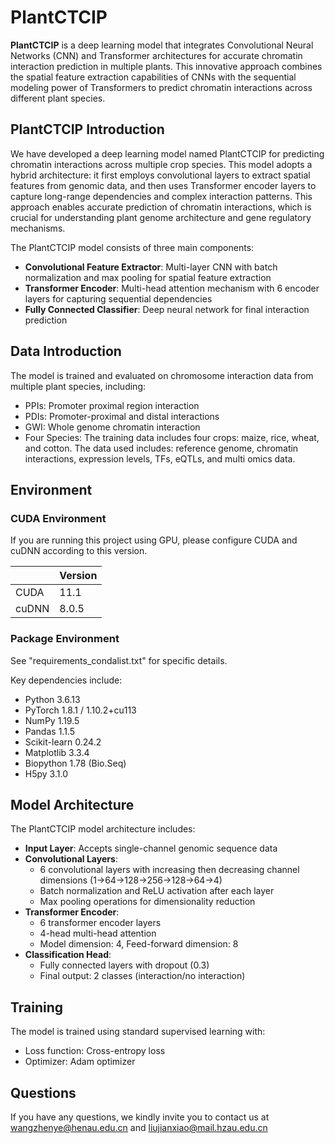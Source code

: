 # PlantCTCIP

**PlantCTCIP** is a deep learning model that integrates Convolutional Neural Networks (CNN) and Transformer architectures for accurate chromatin interaction prediction in multiple plants. This innovative approach combines the spatial feature extraction capabilities of CNNs with the sequential modeling power of Transformers to predict chromatin interactions across different plant species.


## PlantCTCIP Introduction

We have developed a deep learning model named PlantCTCIP for predicting chromatin interactions across multiple crop species. This model adopts a hybrid architecture: it first employs convolutional layers to extract spatial features from genomic data, and then uses Transformer encoder layers to capture long-range dependencies and complex interaction patterns. This approach enables accurate prediction of chromatin interactions, which is crucial for understanding plant genome architecture and gene regulatory mechanisms.


The PlantCTCIP model consists of three main components:
- **Convolutional Feature Extractor**: Multi-layer CNN with batch normalization and max pooling for spatial feature extraction
- **Transformer Encoder**: Multi-head attention mechanism with 6 encoder layers for capturing sequential dependencies
- **Fully Connected Classifier**: Deep neural network for final interaction prediction

## Data Introduction

The model is trained and evaluated on chromosome interaction data from multiple plant species, including:
- PPIs: Promoter proximal region interaction
- PDIs: Promoter-proximal and distal interactions
- GWI: Whole genome chromatin interaction
- Four Species: The training data includes four crops: maize, rice, wheat, and cotton. The data used includes: reference genome, chromatin interactions, expression levels, TFs, eQTLs, and multi omics data.

## Environment

### CUDA Environment

If you are running this project using GPU, please configure CUDA and cuDNN according to this version.

|       | Version |
| :---- | ------- |
| CUDA  | 11.1    |
| cuDNN | 8.0.5   |

### Package Environment

See "requirements_condalist.txt" for specific details.

Key dependencies include:
- Python 3.6.13
- PyTorch 1.8.1 / 1.10.2+cu113
- NumPy 1.19.5
- Pandas 1.1.5
- Scikit-learn 0.24.2
- Matplotlib 3.3.4
- Biopython 1.78 (Bio.Seq)
- H5py 3.1.0

## Model Architecture

The PlantCTCIP model architecture includes:

- **Input Layer**: Accepts single-channel genomic sequence data
- **Convolutional Layers**: 
  - 6 convolutional layers with increasing then decreasing channel dimensions (1→64→128→256→128→64→4)
  - Batch normalization and ReLU activation after each layer
  - Max pooling operations for dimensionality reduction
- **Transformer Encoder**:
  - 6 transformer encoder layers
  - 4-head multi-head attention
  - Model dimension: 4, Feed-forward dimension: 8
- **Classification Head**:
  - Fully connected layers with dropout (0.3)
  - Final output: 2 classes (interaction/no interaction)

## Training

The model is trained using standard supervised learning with:
- Loss function: Cross-entropy loss
- Optimizer: Adam optimizer


## Questions

If you have any questions, we kindly invite you to contact us at wangzhenye@henau.edu.cn and liujianxiao@mail.hzau.edu.cn

